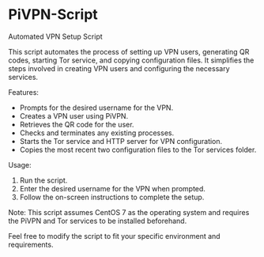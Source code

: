 # PiVPN-Script

Automated VPN Setup Script

This script automates the process of setting up VPN users, generating QR codes, starting Tor service, and copying configuration files. It simplifies the steps involved in creating VPN users and configuring the necessary services.

Features:
- Prompts for the desired username for the VPN.
- Creates a VPN user using PiVPN.
- Retrieves the QR code for the user.
- Checks and terminates any existing processes.
- Starts the Tor service and HTTP server for VPN configuration.
- Copies the most recent two configuration files to the Tor services folder.

Usage:
1. Run the script.
2. Enter the desired username for the VPN when prompted.
3. Follow the on-screen instructions to complete the setup.

Note: This script assumes CentOS 7 as the operating system and requires the PiVPN and Tor services to be installed beforehand.

Feel free to modify the script to fit your specific environment and requirements.
